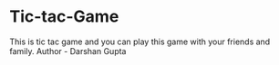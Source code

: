 # Tic-tac-Game
This is tic tac game and you can play this game with your friends and family.
Author - Darshan Gupta

